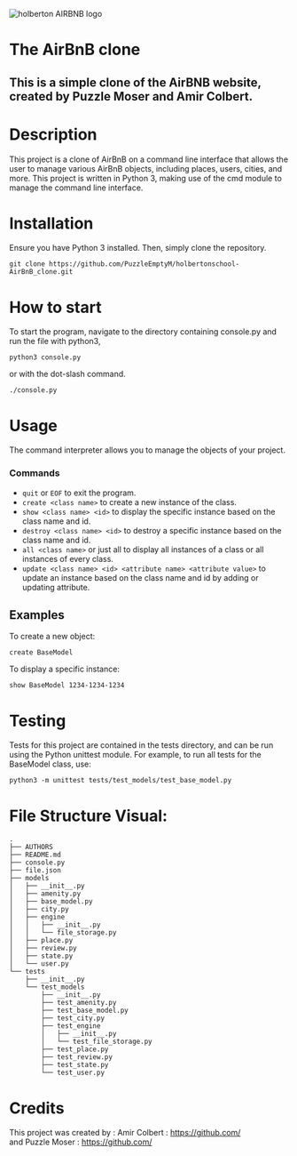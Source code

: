 ![holberton AIRBNB logo](https://github.com/PuzzleEmptyM/holbertonschool-AirBnB_clone/assets/129412985/bf9ea8b2-7337-4575-9ccc-bc244b78920a)
# The AirBnB clone
## This is a simple clone of the AirBNB website, created by Puzzle Moser and Amir Colbert.


# Description
This project is a clone of AirBnB on a command line interface that allows the user to manage various AirBnB objects, including places, users, cities, and more. This project is written in Python 3, making use of the cmd module to manage the command line interface.


# Installation
Ensure you have Python 3 installed. Then, simply clone the repository.
```
git clone https://github.com/PuzzleEmptyM/holbertonschool-AirBnB_clone.git
```


# How to start
To start the program, navigate to the directory containing console.py and run the file with python3, 
```
python3 console.py
```
or with the dot-slash command.
```
./console.py
```


# Usage
The command interpreter allows you to manage the objects of your project.


### Commands
* `quit` or `EOF` to exit the program.
* `create <class name>` to create a new instance of the class.
* `show <class name> <id>` to display the specific instance based on the class name and id.
* `destroy <class name> <id>` to destroy a specific instance based on the class name and id.
* `all <class name>` or just all to display all instances of a class or all instances of every class.
* `update <class name> <id> <attribute name> <attribute value>` to update an instance based on the class name and id by adding or updating attribute.


## Examples
To create a new object:
```
create BaseModel
```
To display a specific instance:
```
show BaseModel 1234-1234-1234
```


# Testing
Tests for this project are contained in the tests directory, and can be run using the Python unittest module. For example, to run all tests for the BaseModel class, use:
```
python3 -m unittest tests/test_models/test_base_model.py
```

# File Structure Visual:

```
.
├── AUTHORS
├── README.md
├── console.py
├── file.json
├── models
│   ├── __init__.py
│   ├── amenity.py
│   ├── base_model.py
│   ├── city.py
│   ├── engine
│   │   ├── __init__.py
│   │   └── file_storage.py
│   ├── place.py
│   ├── review.py
│   ├── state.py
│   └── user.py
└── tests
    ├── __init__.py
    └── test_models
        ├── __init__.py
        ├── test_amenity.py
        ├── test_base_model.py
        ├── test_city.py
        ├── test_engine
        │   ├── __init__.py
        │   └── test_file_storage.py
        ├── test_place.py
        ├── test_review.py
        ├── test_state.py
        └── test_user.py
```

# Credits
This project was created by : Amir Colbert : https://github.com/ <br> 
and Puzzle Moser : https://github.com/ 
